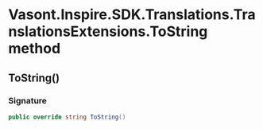 # Vasont.Inspire.SDK.Translations.TranslationsExtensions.ToString method
## ToString()
### Signature
```csharp
public override string ToString()
```
